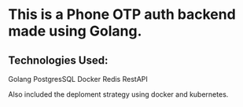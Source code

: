 # This is a Phone OTP auth backend made using Golang.

## Technologies Used:
  Golang
  PostgresSQL
  Docker
  Redis
  RestAPI

Also included the deploment strategy using docker and kubernetes.
